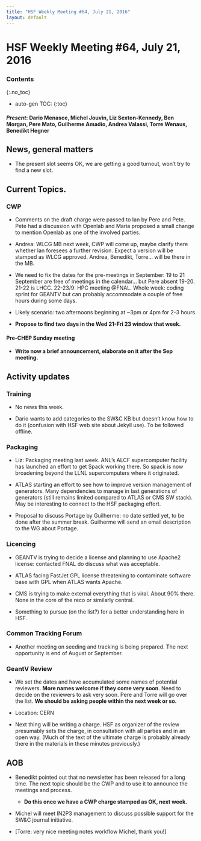 ```yaml
---
title: "HSF Weekly Meeting #64, July 21, 2016"
layout: default
---
```


# HSF Weekly Meeting #64, July 21, 2016

### Contents
{:.no_toc}

* auto-gen TOC:
{:toc}

#### *Present*: Dario Menasce, Michel Jouvin, Liz Sexton-Kennedy, Ben Morgan, Pere Mato, Guilherme Amadio, Andrea Valassi, Torre Wenaus, Benedikt Hegner

## News, general matters

-   The present slot seems OK, we are getting a good turnout, won’t try to find a new slot.

## Current Topics.

### CWP

-   Comments on the draft charge were passed to Ian by Pere and Pete. Pete had a discussion with Openlab and Maria proposed a small change to mention Openlab as one of the involved parties.

-   Andrea: WLCG MB next week, CWP will come up, maybe clarify there whether Ian foresees a further revision. Expect a version will be stamped as WLCG approved. Andrea, Benedikt, Torre… will be there in the MB.

-   We need to fix the dates for the pre-meetings in September: 19 to 21 September are free of meetings in the calendar… but Pere absent 19-20. 21-22 is LHCC. 22-23/9: HPC meeting @FNAL. Whole week: coding sprint for GEANTV but can probably accommodate a couple of free hours during some days.

-   Likely scenario: two afternoons beginning at ~3pm or 4pm for 2-3 hours

-   **Propose to find two days in the Wed 21-Fri 23 window that week.**

#### Pre-CHEP Sunday meeting

-   **Write now a brief announcement, elaborate on it after the Sep meeting.**

## Activity updates

### Training

-   No news this week.

-   Dario wants to add categories to the SW&C KB but doesn’t know how to do it (confusion with HSF web site about Jekyll use). To be followed offline.

### Packaging

-   Liz: Packaging meeting last week. ANL’s ALCF supercomputer facility has launched an effort to get Spack working there. So spack is now broadening beyond the LLNL supercomputers where it originated.

-   ATLAS starting an effort to see how to improve version management of generators. Many dependencies to manage in last generations of generators (still remains limited compared to ATLAS or CMS SW stack). May be interesting to connect to the HSF packaging effort.

-   Proposal to discuss Portage by Guilherme: no date settled yet, to be done after the summer break. Guilherme will send an email description to the WG about Portage.

### Licencing

-   GEANTV is trying to decide a license and planning to use Apache2 license: contacted FNAL do discuss what was acceptable.

-   ATLAS facing FastJet GPL license threatening to contaminate software base with GPL when ATLAS wants Apache.

-   CMS is trying to make external everything that is viral. About 90% there. None in the core of the reco or similarly central.

-   Something to pursue (on the list?) for a better understanding here in HSF.

### Common Tracking Forum

-   Another meeting on seeding and tracking is being prepared. The next opportunity is end of August or September.

### GeantV Review

-   We set the dates and have accumulated some names of potential reviewers. **More names welcome if they come very soon**. Need to decide on the reviewers to ask very soon. Pere and Torre will go over the list. **We should be asking people within the next week or so.**

-   Location: CERN

-   Next thing will be writing a charge. HSF as organizer of the review presumably sets the charge, in consultation with all parties and in an open way. (Much of the text of the ultimate charge is probably already there in the materials in these minutes previously.)

## AOB

-   Benedikt pointed out that no newsletter has been released for a long time. The next topic should be the CWP and to use it to announce the meetings and process.

    -   **Do this once we have a CWP charge stamped as OK, next week.**

-   Michel will meet IN2P3 management to discuss possible support for the SW&C journal initiative.

-   [Torre: very nice meeting notes workflow Michel, thank you!]



